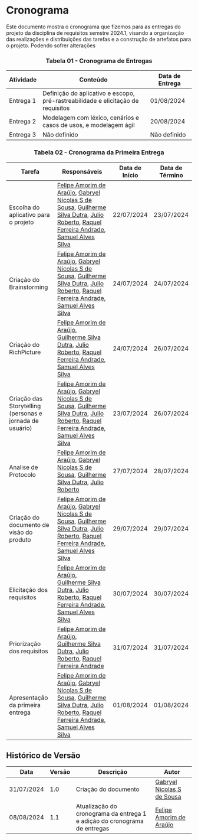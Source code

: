 # Cronograma

Este documento mostra o cronograma que fizemos para as entregas do projeto da disciplina de requisitos semstre 2024.1, visando a organização das realizações e distribuições das tarefas e a construção de artefatos para o projeto. Podendo sofrer alterações

<center>

### Tabela 01 - Cronograma de Entregas

| Atividade | Conteúdo | Data de Entrega |
|-----------|----------|-----------------|
| Entrega 1 | Definição do aplicativo e escopo, pré-rastreabilidade e elicitação de requisitos | 01/08/2024 |
| Entrega 2 | Modelagem com léxico, cenários e casos de usos, e modelagem ágil | 20/08/2024 |
| Entrega 3 | Não definido | Não definido |

</center>

<center>

### Tabela 02 - Cronograma da Primeira Entrega 

| Tarefa | Responsáveis | Data de Início | Data de Término |
|--------|-------------|---------------|----------------|
|Escolha do aplicativo para o projeto|[Felipe Amorim de Araújo](https://github.com/lipeaaraujo), [Gabryel Nicolas S de Sousa](https://github.com/gabryelns), [Guilherme Silva Dutra](https://github.com/GuiDutra21), [Julio Roberto](https://github.com/JulioR2022), [Raquel Ferreira Andrade](https://github.com/raquel-andrade), [Samuel Alves Silva](https://github.com/samuelalvess)|22/07/2024|23/07/2024|
|Criação do Brainstorming|[Felipe Amorim de Araújo](https://github.com/lipeaaraujo), [Gabryel Nicolas S de Sousa](https://github.com/gabryelns), [Guilherme Silva Dutra](https://github.com/GuiDutra21), [Julio Roberto](https://github.com/JulioR2022), [Raquel Ferreira Andrade](https://github.com/raquel-andrade), [Samuel Alves Silva](https://github.com/samuelalvess)|24/07/2024|24/07/2024|
|Criação do RichPicture|[Felipe Amorim de Araújo](https://github.com/lipeaaraujo), [Guilherme Silva Dutra](https://github.com/GuiDutra21), [Julio Roberto](https://github.com/JulioR2022), [Raquel Ferreira Andrade](https://github.com/raquel-andrade), [Samuel Alves Silva](https://github.com/samuelalvess)|24/07/2024|26/07/2024|
|Criação das Storytelling (personas e jornada de usuário)|[Felipe Amorim de Araújo](https://github.com/lipeaaraujo), [Gabryel Nicolas S de Sousa](https://github.com/gabryelns), [Guilherme Silva Dutra](https://github.com/GuiDutra21), [Julio Roberto](https://github.com/JulioR2022), [Raquel Ferreira Andrade](https://github.com/raquel-andrade), [Samuel Alves Silva](https://github.com/samuelalvess)|23/07/2024|26/07/2024|
|Analise de Protocolo|[Felipe Amorim de Araújo](https://github.com/lipeaaraujo), [Gabryel Nicolas S de Sousa](https://github.com/gabryelns), [Guilherme Silva Dutra](https://github.com/GuiDutra21), [Julio Roberto](https://github.com/JulioR2022)|27/07/2024|28/07/2024|
|Criação do documento de visão do produto|[Felipe Amorim de Araújo](https://github.com/lipeaaraujo), [Gabryel Nicolas S de Sousa](https://github.com/gabryelns), [Guilherme Silva Dutra](https://github.com/GuiDutra21), [Julio Roberto](https://github.com/JulioR2022), [Raquel Ferreira Andrade](https://github.com/raquel-andrade), [Samuel Alves Silva](https://github.com/samuelalvess)|29/07/2024|29/07/2024|
|Elicitação dos requisitos|[Felipe Amorim de Araújo](https://github.com/lipeaaraujo), [Guilherme Silva Dutra](https://github.com/GuiDutra21), [Julio Roberto](https://github.com/JulioR2022), [Raquel Ferreira Andrade](https://github.com/raquel-andrade), [Samuel Alves Silva](https://github.com/samuelalvess)|30/07/2024|30/07/2024|
|Priorização dos requisitos|[Felipe Amorim de Araújo](https://github.com/lipeaaraujo), [Guilherme Silva Dutra](https://github.com/GuiDutra21), [Julio Roberto](https://github.com/JulioR2022), [Raquel Ferreira Andrade](https://github.com/raquel-andrade)|31/07/2024|31/07/2024|
|Apresentação da primeira entrega|[Felipe Amorim de Araújo](https://github.com/lipeaaraujo), [Gabryel Nicolas S de Sousa](https://github.com/gabryelns), [Guilherme Silva Dutra](https://github.com/GuiDutra21), [Julio Roberto](https://github.com/JulioR2022), [Raquel Ferreira Andrade](https://github.com/raquel-andrade), [Samuel Alves Silva](https://github.com/samuelalvess)|01/08/2024|01/08/2024|

</center>

## Histórico de Versão

<center>

| Data | Versão | Descrição | Autor |
| ---- | ------ | --------- | ----- |
| 31/07/2024 | 1.0 | Criação do documento | [Gabryel Nicolas S de Sousa](https://github.com/gabryelns) |
| 08/08/2024 | 1.1 | Atualização do cronograma da entrega 1 e adição do cronograma de entregas | [Felipe Amorim de Araújo](https://github.com/lipeaaraujo) |

</center>
